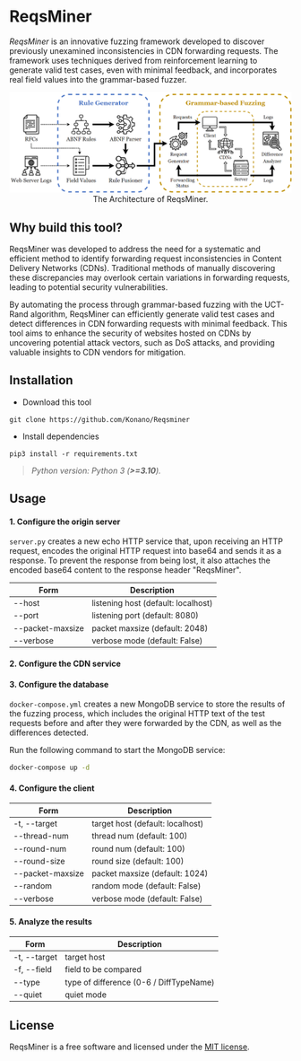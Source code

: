 # ReqsMiner

*ReqsMiner* is an innovative fuzzing framework developed to discover previously unexamined inconsistencies in CDN forwarding requests.
The framework uses techniques derived from reinforcement learning to generate valid test cases, even with minimal feedback, and incorporates real field values into the grammar-based fuzzer.

<p align="center">
<kbd>
<img src="img/architecture.png" max-height="300">
</kbd>
<br>The Architecture of ReqsMiner.
</p>

## Why build this tool?

ReqsMiner was developed to address the need for a systematic and efficient method to identify forwarding request inconsistencies in Content Delivery Networks (CDNs). Traditional methods of manually discovering these discrepancies may overlook certain variations in forwarding requests, leading to potential security vulnerabilities. 

By automating the process through grammar-based fuzzing with the UCT-Rand algorithm, ReqsMiner can efficiently generate valid test cases and detect differences in CDN forwarding requests with minimal feedback. This tool aims to enhance the security of websites hosted on CDNs by uncovering potential attack vectors, such as DoS attacks, and providing valuable insights to CDN vendors for mitigation.

## Installation

- Download this tool
```
git clone https://github.com/Konano/Reqsminer
```

- Install dependencies
```
pip3 install -r requirements.txt
```

> *Python version: Python 3 (**>=3.10**).*

## Usage

#### 1. Configure the origin server 

`server.py` creates a new echo HTTP service that, upon receiving an HTTP request, encodes the original HTTP request into base64 and sends it as a response. To prevent the response from being lost, it also attaches the encoded base64 content to the response header "ReqsMiner". 

| Form        | Description                          |
| ----------- | ------------------------------------ |
| --host      | listening host (default: localhost)  |
| --port      | listening port (default: 8080)       |
| --packet-maxsize | packet maxsize (default: 2048)  |
| --verbose   | verbose mode (default: False)        |

#### 2. Configure the CDN service

<!-- 
对于将要测试的 CDN 服务，我们需要将其后端绑定到 origin server 提供的 HTTP 服务上。
这一步骤根据不同的 CDN 服务提供商有所不同。
最后得到一个对应该 CDN 服务的域名用于后续测试。

注意：CDN 和 origin server 中间不要引入类似 Nginx 的反代，因为 Nginx 也会对请求进行修改，会引入一些外部因素导致结果不准。
-->

#### 3. Configure the database

`docker-compose.yml` creates a new MongoDB service to store the results of the fuzzing process, which includes the original HTTP text of the test requests before and after they were forwarded by the CDN, as well as the differences detected.

Run the following command to start the MongoDB service:

```sh
docker-compose up -d
```

#### 4. Configure the client

| Form          | Description                         |
| ------------- | ----------------------------------- |
| -t, --target  | target host (default: localhost)    |
| --thread-num  | thread num (default: 100)           |
| --round-num   | round num (default: 100)            |
| --round-size  | round size (default: 100)           |
| --packet-maxsize | packet maxsize (default: 1024)   |
| --random      | random mode (default: False)        |
| --verbose     | verbose mode (default: False)       |

#### 5. Analyze the results

| Form         | Description                              |
| ------------ | ---------------------------------------- |
| -t, --target | target host                              |
| -f, --field  | field to be compared                     |
| --type       | type of difference (0-6 / DiffTypeName)  |
| --quiet      | quiet mode                               |

<!-- 可选项？
1. 修改 ABNF 规则
准备 `rfc/*.abnf` 和 `predefined.json` 还有 `custom.abnf` 并放到 `grammar/` 目录下
运行 `python3 src/rule_gen.py`
 -->

## License

ReqsMiner is a free software and licensed under the [MIT license](/LICENSE).
